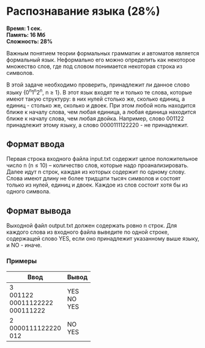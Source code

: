 <h1 class="title">Распознавание языка (28%)</h1>
<p><b>Время: 1 сек.<br>Память: 16 Мб<br>Сложность: 28%</b></p>
<p>Важным понятием теории формальных грамматик и автоматов является формальный язык. Неформально его можно определить как некоторое множество слов, где под словом понимается некоторая строка из символов.</p>
<p>В этой задаче необходимо проверить, принадлежит ли данное слово языку {0<sup>n</sup>1<sup>n</sup>2<sup>n</sup>, n ≥ 1}. В этот язык входят те и только те слова, которые имеют такую структуру: в них нулей столько же, сколько единиц, а единиц - столько же, сколько и двоек. При этом любой ноль находится ближе к началу слова, чем любая единица, а любая единица находится ближе к началу слова, чем любая двойка. Например, слово 001122 принадлежит этому языку, а слово 0000111122220 - не принадлежит.</p>
<h2>Формат ввода</h2>
<p>Первая строка входного файла input.txt содержит целое положительное число n (n ≤ 10) – количество слов, которые надо проанализировать. Далее идут n строк, каждая из которых содержит по одному слову. Слова имеют длину не более тридцати тысяч символов и состоят только из нулей, единиц и двоек. Каждое из слов состоит хотя бы из одного символа.</p>
<h2>Формат вывода</h2>
<p>Выходной файл output.txt должен содержать ровно n строк. Для каждого слова из входного файла выведите по одной строке, содержащей слово YES, если оно принадлежит указанному выше языку, и NO - иначе.</p>
<h3>Примеры</h3>
<table class="sample-tests">
  <thead>
     <tr>
        <th>Ввод</th>
        <th>Вывод</th>
     </tr>
  </thead>
  <tbody>
     <tr>
        <td>3<br>
            001122<br>
            00011122222<br>
            000111222</td>
        <td>YES<br>
            NO<br>
            YES</td>
     </tr>
     <tr>
         <td>2<br>
             0000111122220<br>
             012</td>
         <td>NO<br>
             YES</td>
     </tr>
  </tbody>
</table>